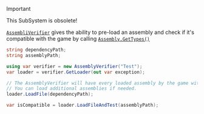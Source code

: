 > [!IMPORTANT]
> This SubSystem is obsolete!
>

[``AssembliVerifier``](xref:Bannerlord.ButterLib.Assemblies.AssemblyVerifier) gives the ability to pre-load an assembly and check if it's compatible with the game by calling [``Assembly.GetTypes()``](xref:System.Reflection.Assembly.GetTypes)
```csharp
string dependencyPath;
string assemblyPath;

using var verifier = new AssemblyVerifier("Test");
var loader = verifier.GetLoader(out var exception);

// The AssemblyVerifier will have every loaded assembly by the game within itself.
// You can load additional assemblies if needed.
loader.LoadFile(dependencyPath);

var isCompatible = loader.LoadFileAndTest(assemblyPath);
```